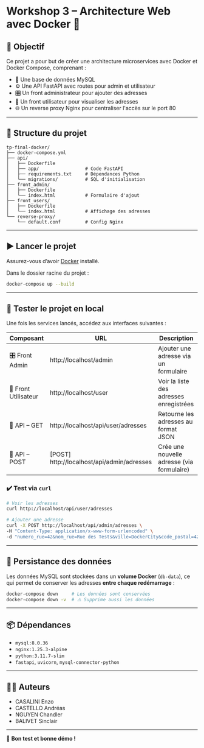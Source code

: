 # Workshop 3 – Architecture Web avec Docker 🐳

## 🚀 Objectif

Ce projet a pour but de créer une architecture microservices avec Docker et Docker Compose, comprenant :

- 🐬 Une base de données MySQL
- ⚙️ Une API FastAPI avec routes pour admin et utilisateur
- 🎛️ Un front administrateur pour ajouter des adresses
- 👀 Un front utilisateur pour visualiser les adresses
- 🌐 Un reverse proxy Nginx pour centraliser l'accès sur le port 80

---

## 🧱 Structure du projet

```
tp-final-docker/
├── docker-compose.yml
├── api/
│   ├── Dockerfile
│   ├── app/                 # Code FastAPI
│   ├── requirements.txt     # Dépendances Python
│   └── migrations/          # SQL d'initialisation
├── front_admin/
│   ├── Dockerfile
│   └── index.html           # Formulaire d'ajout
├── front_users/
│   ├── Dockerfile
│   └── index.html           # Affichage des adresses
└── reverse-proxy/
    └── default.conf         # Config Nginx
```

---

## ▶️ Lancer le projet

Assurez-vous d’avoir [Docker](https://www.docker.com/) installé.

Dans le dossier racine du projet :

```bash
docker-compose up --build
```

---

## 🧪 Tester le projet en local

Une fois les services lancés, accédez aux interfaces suivantes :

| Composant           | URL                               | Description                                 |
|---------------------|------------------------------------|---------------------------------------------|
| 🎛️ Front Admin       | http://localhost/admin            | Ajouter une adresse via un formulaire       |
| 👀 Front Utilisateur | http://localhost/user             | Voir la liste des adresses enregistrées     |
| 🔌 API – GET         | http://localhost/api/user/adresses| Retourne les adresses au format JSON        |
| 🔌 API – POST        | [POST] http://localhost/api/admin/adresses | Crée une nouvelle adresse (via formulaire)  |

### ✔️ Test via `curl`

```bash
# Voir les adresses
curl http://localhost/api/user/adresses

# Ajouter une adresse
curl -X POST http://localhost/api/admin/adresses \
-H "Content-Type: application/x-www-form-urlencoded" \
-d "numero_rue=42&nom_rue=Rue des Tests&ville=DockerCity&code_postal=42000"
```

---

## 💾 Persistance des données

Les données MySQL sont stockées dans un **volume Docker** (`db-data`), ce qui permet de conserver les adresses **entre chaque redémarrage** :

```bash
docker-compose down     # Les données sont conservées
docker-compose down -v  # ⚠️ Supprime aussi les données
```

---

## 📦 Dépendances

- `mysql:8.0.36`
- `nginx:1.25.3-alpine`
- `python:3.11.7-slim`
- `fastapi`, `uvicorn`, `mysql-connector-python`

---

## 👨‍💻 Auteurs

- CASALINI Enzo 
- CASTELLO Andréas 
- NGUYEN Chandler
- BALIVET Sinclair

---

🎉 **Bon test et bonne démo !**
